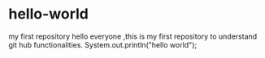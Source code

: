 # hello-world
my first repository
hello everyone ,this is my first repository to understand git hub functionalities.
System.out.println("hello world");
